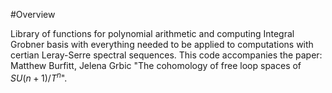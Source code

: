 #Overview 

Library of functions for polynomial arithmetic and computing Integral Grobner basis with everything needed to be applied to computations with certian Leray-Serre spectral sequences.  This code accompanies the paper: Matthew Burfitt, Jelena Grbic "The cohomology of free loop spaces of $SU(n+1)/T^n$".

